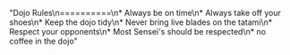 "Dojo Rules\n==========\n* Always be on time\n* Always take off your shoes\n* Keep the dojo tidy\n* Never bring live blades on the tatami\n* Respect your opponents\n* Most Sensei's should be respected\n* no coffee in the dojo" 
